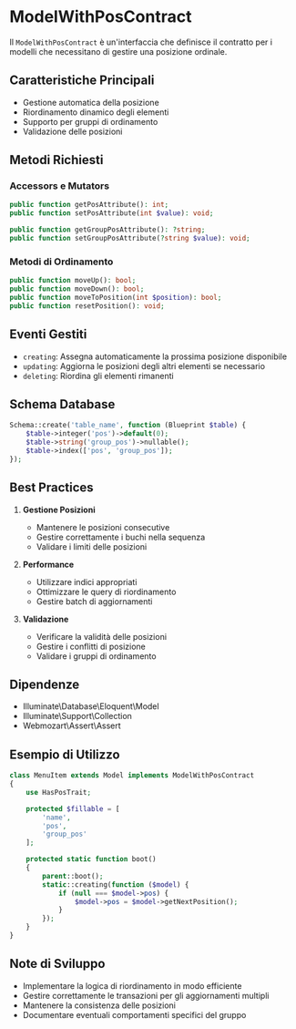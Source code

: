 # ModelWithPosContract

Il `ModelWithPosContract` è un'interfaccia che definisce il contratto per i modelli che necessitano di gestire una posizione ordinale.

## Caratteristiche Principali

- Gestione automatica della posizione
- Riordinamento dinamico degli elementi
- Supporto per gruppi di ordinamento
- Validazione delle posizioni

## Metodi Richiesti

### Accessors e Mutators

```php
public function getPosAttribute(): int;
public function setPosAttribute(int $value): void;

public function getGroupPosAttribute(): ?string;
public function setGroupPosAttribute(?string $value): void;
```

### Metodi di Ordinamento

```php
public function moveUp(): bool;
public function moveDown(): bool;
public function moveToPosition(int $position): bool;
public function resetPosition(): void;
```

## Eventi Gestiti

- `creating`: Assegna automaticamente la prossima posizione disponibile
- `updating`: Aggiorna le posizioni degli altri elementi se necessario
- `deleting`: Riordina gli elementi rimanenti

## Schema Database

```php
Schema::create('table_name', function (Blueprint $table) {
    $table->integer('pos')->default(0);
    $table->string('group_pos')->nullable();
    $table->index(['pos', 'group_pos']);
});
```

## Best Practices

1. **Gestione Posizioni**
   - Mantenere le posizioni consecutive
   - Gestire correttamente i buchi nella sequenza
   - Validare i limiti delle posizioni

2. **Performance**
   - Utilizzare indici appropriati
   - Ottimizzare le query di riordinamento
   - Gestire batch di aggiornamenti

3. **Validazione**
   - Verificare la validità delle posizioni
   - Gestire i conflitti di posizione
   - Validare i gruppi di ordinamento

## Dipendenze

- Illuminate\Database\Eloquent\Model
- Illuminate\Support\Collection
- Webmozart\Assert\Assert

## Esempio di Utilizzo

```php
class MenuItem extends Model implements ModelWithPosContract
{
    use HasPosTrait;

    protected $fillable = [
        'name',
        'pos',
        'group_pos'
    ];

    protected static function boot()
    {
        parent::boot();
        static::creating(function ($model) {
            if (null === $model->pos) {
                $model->pos = $model->getNextPosition();
            }
        });
    }
}
```

## Note di Sviluppo

- Implementare la logica di riordinamento in modo efficiente
- Gestire correttamente le transazioni per gli aggiornamenti multipli
- Mantenere la consistenza delle posizioni
- Documentare eventuali comportamenti specifici del gruppo 